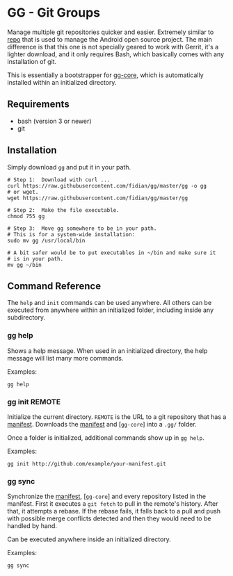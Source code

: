 GG - Git Groups
===============

Manage multiple git repositories quicker and easier.  Extremely similar to [repo](https://source.android.com/source/using-repo.html) that is used to manage the Android open source project.  The main difference is that this one is not specially geared to work with Gerrit, it's a lighter download, and it only requires Bash, which basically comes with any installation of git.

This is essentially a bootstrapper for [gg-core], which is automatically installed within an initialized directory.


Requirements
------------

* bash (version 3 or newer)
* git


Installation
------------

Simply download `gg` and put it in your path.

    # Step 1:  Download with curl ...
    curl https://raw.githubusercontent.com/fidian/gg/master/gg -o gg
    # or wget.
    wget https://raw.githubusercontent.com/fidian/gg/master/gg

    # Step 2:  Make the file executable.
    chmod 755 gg

    # Step 3:  Move gg somewhere to be in your path.
    # This is for a system-wide installation:
    sudo mv gg /usr/local/bin
    
    # A bit safer would be to put executables in ~/bin and make sure it
    # is in your path.
    mv gg ~/bin


Command Reference
-----------------

The `help` and `init` commands can be used anywhere.  All others can be executed from anywhere within an initialized folder, including inside any subdirectory.


### gg help

Shows a help message.  When used in an initialized directory, the help message will list many more commands.

Examples:

    gg help


### gg init REMOTE

Initialize the current directory.  `REMOTE` is the URL to a git repository that has a [manifest].  Downloads the [manifest] and [`gg-core`] into a `.gg/` folder.

Once a folder is initialized, additional commands show up in `gg help`.

Examples:

    gg init http://github.com/example/your-manifest.git


### gg sync

Synchronize the [manifest], [`gg-core`] and every repository listed in the manifest.  First it executes a `git fetch` to pull in the remote's history.  After that, it attempts a rebase.  If the rebase fails, it falls back to a pull and push with possible merge conflicts detected and then they would need to be handled by hand.

Can be executed anywhere inside an initialized directory.

Examples:

    gg sync


[gg-core]: https://github.com/fidian/gg-core
[manifest]: https://github.com/fidian/gg-core/blob/master/doc/manifest.md
